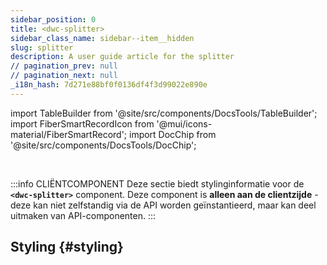 ```yaml
---
sidebar_position: 0
title: <dwc-splitter>
sidebar_class_name: sidebar--item__hidden
slug: splitter
description: A user guide article for the splitter
// pagination_prev: null
// pagination_next: null
_i18n_hash: 7d271e88bf0f0136df4f3d99022e890e
---
```

import TableBuilder from '@site/src/components/DocsTools/TableBuilder';
import FiberSmartRecordIcon from '@mui/icons-material/FiberSmartRecord';
import DocChip from '@site/src/components/DocsTools/DocChip';

<DocChip chip='shadow' />

<br />

:::info CLIËNTCOMPONENT
Deze sectie biedt stylinginformatie voor de **`<dwc-splitter>`** component. Deze component is **alleen aan de clientzijde** - deze kan niet zelfstandig via de API worden geïnstantieerd, maar kan deel uitmaken van API-componenten.
:::

## Styling {#styling}

<TableBuilder name="dwc-splitter" clientComponent />
